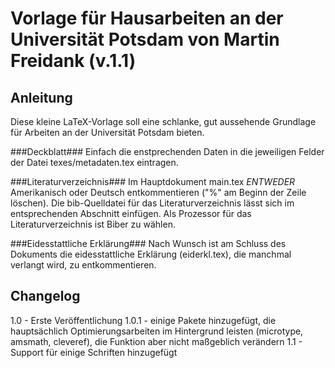 Vorlage für Hausarbeiten an der Universität Potsdam von Martin Freidank (v.1.1)
===============================================================================
    
Anleitung
---------
Diese kleine LaTeX-Vorlage soll eine schlanke, gut aussehende Grundlage für Arbeiten an der Universität Potsdam bieten.

###Deckblatt###
Einfach die enstprechenden Daten in die jeweiligen Felder der Datei texes/metadaten.tex eintragen.

###Literaturverzeichnis###
Im Hauptdokument main.tex _ENTWEDER_ Amerikanisch oder Deutsch entkommentieren ("%" am Beginn der Zeile löschen).
Die bib-Quelldatei für das Literaturverzeichnis lässt sich im entsprechenden Abschnitt einfügen.
Als Prozessor für das Literaturverzeichnis ist Biber zu wählen.

###Eidesstattliche Erklärung###
Nach Wunsch ist am Schluss des Dokuments die eidesstattliche Erklärung (eiderkl.tex), die manchmal verlangt wird, zu entkommentieren.
	
Changelog
---------
1.0 - Erste Veröffentlichung
1.0.1 - einige Pakete hinzugefügt, die hauptsächlich Optimierungsarbeiten im Hintergrund leisten (microtype, amsmath, cleveref), die Funktion aber nicht maßgeblich verändern
1.1 - Support für einige Schriften hinzugefügt
